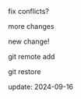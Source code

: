 fix conflicts?

more changes

new change!

git remote add <NAME> <URL>

git restore

update: 2024-09-16
